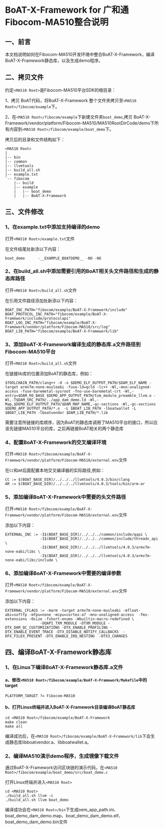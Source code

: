 # BoAT-X-Framework for 广和通Fibocom-MA510整合说明


## 一、前言

本文档说明如何在Fibocom-MA510开发环境中整合BoAT-X-Framework，编译BoAT-X-Framework静态库，以及生成demo程序。


## 二、拷贝文件

约定`<MA510 Root>`是Fibocom-MA510平台SDK的根目录：

1、拷贝 BoAT代码，将BoAT-X-Framework 整个文件夹拷贝至`<MA510 Root>/fibocom/example`下。

2、在`<MA510 Root>/fibocom/example`下新建文件夹`boat_demo`,拷贝 BoAT-X-Framework/vendor/platform/Fibocom-MA510/MA510RootDirCode/demo下所有内容到`<MA510 Root>/fibocom/example/boat_demo`下。


拷贝后的目录和文件结构如下：
```
<MA510 Root>
|
|-- bin
|-- common
|-- llvmtools
|-- build_all.sh
|-- example.txt
`-- fibocom
    |-- build   
    |-- example
    |   |-- boat_demo
    |   |-- BoAT-X-Framework
```


## 三、文件修改

### 1、在example.txt中添加支持编译的demo

  打开`<MA510 Root>/example.txt`文件
  
  在文件结尾处新添以下内容：
  ```
boat_demo      -__EXAMPLE_BOATDEMO__ -NO -NO
  ```

### 2、在build_all.sh中添加需要引用的BoAT相关头文件路径和生成的静态库路径

打开`<MA510 Root>/build_all.sh`文件

在引用文件路径添加处新添以下内容：
```
BOAT_INC_PATH="fibocom/example/BoAT-X-Framework/include"
BOAT_PROTOCOL_INC_PATH="fibocom/example/BoAT-X-Framework/include/protocolapi"
BOAT_LOG_INC_PATH="fibocom/example/BoAT-X-Framework/vendor/platform/Fibocom-MA510/src/log"
BOAT_LIB_PATH="fibocom/example/BoAT-X-Framework/lib"
```

### 3、添加BoAT-X-Framework编译生成的静态库.a文件路径到Fibocom-MA510平台

打开`<MA510 Root>/build_all.sh`文件
  
在链接lib库的位置添加BoAT的静态库，例如：
  ```
$TOOLCHAIN_PATH/clang++ -d -o $DEMO_ELF_OUTPUT_PATH/$DAM_ELF_NAME -target armv7m-none-musleabi -fuse-ld=qcld -lc++ -Wl,-mno-unaligned-access -fuse-baremetal-sysroot -fno-use-baremetal-crt -Wl,-entry=$DAM_RO_BASE $DEMO_APP_OUTPUT_PATH/txm_module_preamble_llvm.o -Wl,-T$DAM_SRC_PATH/../app_dam_demo.ld -Wl,-Map,$DEMO_ELF_OUTPUT_PATH/$DAM_MAP_NAME,-gc-sections -Wl,-gc-sections $DEMO_APP_OUTPUT_PATH/*.o  -L $BOAT_LIB_PATH -lboatwallet -L $BOAT_LIB_PATH -lboatvendor $DAM_LIB_PATH/*.lib
  ```
需要注意所链接的库顺序，因为BoAT的静态库调用了MA510平台的接口，所以应该先链接MA510平台的库，之后再链接BoAT相关的两个静态库

### 4、配置BoAT-X-Framework的交叉编译环境

  打开`<MA510 Root>/fibocom/example/BoAT-X-Framework/vendor/platform/Fibocom-MA510/external.env`文件
  
  在`CC`和`AR`后面配置本地交叉编译器的实际路径,例如：
  ```
CC := $(BOAT_BASE_DIR)/../../../llvmtools/4.0.3/bin/clang
AR := $(BOAT_BASE_DIR)/../../../llvmtools/4.0.3/tools/bin/arm-ar
  ```
  

### 5、添加编译BoAT-X-Framework中需要的头文件路径

打开`<MA510 Root>/fibocom/example/BoAT-X-Framework/vendor/platform/Fibocom-MA510/external.env`文件

添加以下内容：
```
EXTERNAL_INC := -I$(BOAT_BASE_DIR)/../../../common/include/qapi \
                -I$(BOAT_BASE_DIR)/../../../common/include/threadx_api \
                -I$(BOAT_BASE_DIR)/../../../llvmtools/4.0.3/armv7m-none-eabi/libc \
                -I$(BOAT_BASE_DIR)/../../../llvmtools/4.0.3/armv7m-none-eabi/libc/include \
```

### 6、添加编译BoAT-X-Framework中需要的编译参数

打开`<MA510 Root>/fibocom/example/BoAT-X-Framework/vendor/platform/Fibocom-MA510/external.env`文件

添加以下内容：
```
EXTERNAL_CFLAGS := -marm -target armv7m-none-musleabi -mfloat-abi=softfp -mfpu=none -mcpu=cortex-a7 -mno-unaligned-access  -fms-extensions -Osize -fshort-enums -Wbuiltin-macro-redefined \
                -DQAPI_TXM_MODULE -DTXM_MODULE -DTX_DAM_QC_CUSTOMIZATIONS -DTX_ENABLE_PROFILING -DTX_ENABLE_EVENT_TRACE -DTX_DISABLE_NOTIFY_CALLBACKS  -DFX_FILEX_PRESENT -DTX_ENABLE_IRQ_NESTING  -DTX3_CHANGES
```


## 四、编译BoAT-X-Framework静态库

### 1、在Linux下编译BoAT-X-Framework静态库.a文件
   
   #### a、修改`<MA510 Root>/fibocom/example/BoAT-X-Framework/Makefile`中的target
   ```
   PLATFORM_TARGET ?= Fibocom-MA510
   ```
   
   #### b、打开Linux终端并进入BoAT-X-Framework目录编译BoAT静态库
   ```
   cd <MA510 Root>/fibocom/example/BoAT-X-Framework
   make clean
   make all
   ```
   
   编译成功后，在`<MA510 Root>/fibocom/example/BoAT-X-Framework/lib`下会生成静态库libboatvendor.a、libboatwallet.a。
   

### 2、编译MA510演示demo程序，生成镜像下载文件

   通过BoAT-X-Framework访问区块链的演示代码，在`<MA510 Root>/fibocom/example/boat_demo/src/boat_demo.c`
   
   打开Linux终端并进入`<MA510 Root>`
   ```
   cd <MA510 Root>
   ./build_all.sh llvm -c
   ./build_all.sh llvm boat_demo
   ```
   编译成功会在`<MA510 Root>/bin`下生成oem_app_path.ini、boat_demo_dam_demo.map、boat_demo_dam_demo.elf、boat_demo_dam_demo.bin文件	

